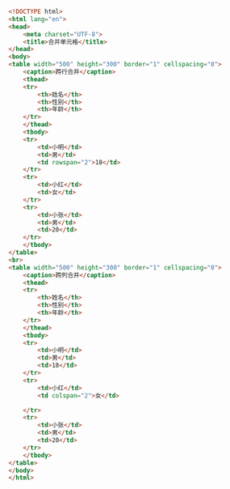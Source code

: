 
<BlogInfo id="373" title="25.合并单元格" author="白日梦想猿" pv=0 read_times=0 pre_cost_time=0分51秒 category="html5学习" tag_list="['html5学习']" create_time="2020.07.15 14:28:49" update_time="2020.07.15 14:33:22" />

```html
<!DOCTYPE html>
<html lang="en">
<head>
    <meta charset="UTF-8">
    <title>合并单元格</title>
</head>
<body>
<table width="500" height="300" border="1" cellspacing="0">
    <caption>跨行合并</caption>
    <thead>
    <tr>
        <th>姓名</th>
        <th>性别</th>
        <th>年龄</th>
    </tr>
    </thead>
    <tbody>
    <tr>
        <td>小明</td>
        <td>男</td>
        <td rowspan="2">18</td>
    </tr>
    <tr>
        <td>小红</td>
        <td>女</td>
    </tr>
    <tr>
        <td>小张</td>
        <td>男</td>
        <td>20</td>
    </tr>
    </tbody>
</table>
<br>
<table width="500" height="300" border="1" cellspacing="0">
    <caption>跨列合并</caption>
    <thead>
    <tr>
        <th>姓名</th>
        <th>性别</th>
        <th>年龄</th>
    </tr>
    </thead>
    <tbody>
    <tr>
        <td>小明</td>
        <td>男</td>
        <td>18</td>
    </tr>
    <tr>
        <td>小红</td>
        <td colspan="2">女</td>

    </tr>
    <tr>
        <td>小张</td>
        <td>男</td>
        <td>20</td>
    </tr>
    </tbody>
</table>
</body>
</html>
```
